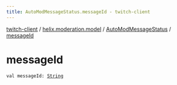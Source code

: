 ```yaml
---
title: AutoModMessageStatus.messageId - twitch-client
---
```


[twitch-client](../../index.html) / [helix.moderation.model](../index.html) / [AutoModMessageStatus](index.html) / [messageId](./message-id.html)

# messageId

`val messageId: `[`String`](https://kotlinlang.org/api/latest/jvm/stdlib/kotlin/-string/index.html)